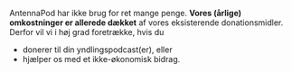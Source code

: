 AntennaPod har ikke brug for ret mange penge. **Vores (årlige) omkostninger er
allerede dækket** af vores eksisterende donationsmidler. Derfor vil vi i høj
grad foretrække, hvis du

* donerer til din yndlingspodcast(er), eller
* hjælper os med et ikke-økonomisk bidrag.
